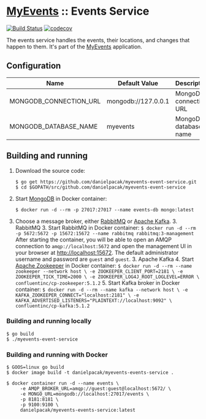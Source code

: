 # [MyEvents](https://github.com/danielpacak/myevents) :: Events Service

[![Build Status](https://travis-ci.org/danielpacak/myevents-events-service.svg?branch=master)](https://travis-ci.org/danielpacak/myevents-events-service)
[![codecov](https://codecov.io/gh/danielpacak/myevents-events-service/branch/master/graph/badge.svg)](https://codecov.io/gh/danielpacak/myevents-events-service)

The events service handles the events, their locations, and changes that happen to them.
It's part of the [MyEvents](https://github.com/danielpacak/myevents) application.

## Configuration

| Name                      | Default Value       | Description            |
|---------------------------|---------------------|------------------------|
| MONGODB_CONNECTION_URL    | mongodb://127.0.0.1 | MongoDB connection URL |
| MONGODB_DATABASE_NAME     | myevents            | MongoDB database name  |

## Building and running

1. Download the source code:
   ```
   $ go get https://github.com/danielpacak/myevents-event-service.git
   $ cd $GOPATH/src/github.com/danielpacak/myevents-event-service
   ```
2. Start [MongoDB](https://www.mongodb.com) in Docker container:
   ```
   $ docker run -d --rm -p 27017:27017 --name events-db mongo:latest
   ```
3. Choose a message broker, either [RabbitMQ](https://www.rabbitmq.com/) or
   [Apache Kafka](https://kafka.apache.org/).
   3. RabbitMQ
      3. Start RabbitMQ in Docker container:
         ```
         $ docker run -d --rm -p 5672:5672 -p 15672:15672 --name rabbitmq rabbitmq:3-management
         ```
         After starting the container, you will be able to open an AMQP connection to
         `amqp://localhost:5672` and open the management UI in your browser at
         [http://localhost:15672](http://localhost:15672). The default administrator username
         and password are `guest` and `guest`.
   3. Apache Kafka
      4. Start [Apache Zookeeper](https://zookeeper.apache.org/) in Docker container:
         ```
         $ docker run -d --rm --name zookeeper --network host \
           -e ZOOKEEPER_CLIENT_PORT=2181 \
           -e ZOOKEEPER_TICK_TIME=2000 \
           -e ZOOKEEPER_LOG4J_ROOT_LOGLEVEL=ERROR \
           confluentinc/cp-zookeeper:5.1.2
         ```
      5. Start Kafka broker in Docker container:
         ```
         $ docker run -d --rm --name kafka --network host \
           -e KAFKA_ZOOKEEPER_CONNECT="localhost:2181" \
           -e KAFKA_ADVERTISED_LISTENERS="PLAINTEXT://localhost:9092" \
           confluentinc/cp-kafka:5.1.2
         ```

### Building and running locally

```
$ go build
$ ./myevents-event-service
```

### Building and running with Docker

```
$ GOOS=linux go build
$ docker image build -t danielpacak/myevents-events-service .
```

```
$ docker container run -d --name events \
     -e AMQP_BROKER_URL=amqp://guest:guest@localhost:5672/ \
     -e MONGO_URL=mongodb://localhost:27017/events \
     -p 8181:8181 \
     -p 9100:9100 \
     danielpacak/myevents-events-service:latest
```
